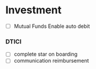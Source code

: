 # Investment 
- [ ] Mutual Funds Enable auto debit

### DTICI
- [ ] complete star on boarding 
- [ ] communication reimbursement 
